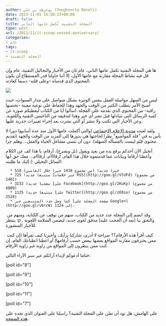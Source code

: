 ```yaml
---
author: يوغرطة بن علي (Youghourta Benali)
date: 2011-11-01 15:50:23+00:00
draft: false
title: المجلة التقنية تُكمل عامها الثاني
type: post
url: /2011/11/it-scoop-second-anniversary/
categories:
- عام
tags:
- it-scoop
- المجلة التقنية
---
```


ها هي المجلة التقنية تكمل عامها الثاني، عام ثان من الأخبار والتحاليل التقنية، عام وإن قل فيه نشاط المجلة مقارنة مع عامها الأول، إلا أننا حاولنا قدر المستطاع أن يكون المحتوى الذي قدمناه –وعلى قلته- دسما كعادته.




![](https://www.it-scoop.com/wp-content/uploads/it-scoop-logo.png)





ليس من السهل مواصلة العمل بنفس الوتيرة بشكل متواصل على مدار السنوات، حيث أصبح الأمر يتطلب الكثير من الوقت والجهد وهذا للحفاظ على نوعية معينة -نحسبها راقية- من المحتوى الذي نقدمه على المجلة. اسألوا أيا من الكتاب ليعطيكم صورة عن كمية الرسائل التي نتبادلها قبل نشر أي خبر وهذا لتدقيقه من الناحيتين التقنية واللغوية، وعن الأخبار التي تكتب ولا تنشر أو التي نشرت بعد إجراء تغييرات جذرية عليها.




ولقد لعبت [مدونة الإعلام الاجتماعي](http://goo.gl/Qkan1) (والتي أكملت عامها الأول منذ عدة أسابيع) دورا لا بأس به في "قلة المواضيع" نظرا لحاجتها هي بدورها إلى المزيد من الوقت والجهد (تقديم محتوى قيّم ليست بالمسألة السهلة). دون أن ننسى مشاغل الحياة والعمل... وهلم جرا.




أتخيل الآن أحدكم يرفع يده من بعيد ويقول (بل ويصرخ)، أرقام، يا هذا كف عن الكلام وأعطنا أرقاما وبيانات عما قدمتموه خلال هذا العام، أرقاااام، أرقااام... معك حق أيها السائل التخيلي :) إليك ما طلبته:






	  * 518 خبرا جديدا (من مجموع 1418 خبرا خلال العامين)
	  * 725 متتبعا جديدا [عبر خلاصات RSS](http://goo.gl/VlUFd) (من مجموع 1401)
	  * 3232 معجبا جديدا [على Facebook](http://goo.gl/2KuKy) (من مجموع 6009)
	  * 1125 متتبعا جديدا [على Twitter](http://goo.gl/zE0io) (من مجموع 2528)
	  * كما وصل عدد المتتبعين عبر [صفحة المجلة على Google+](http://goo.gl/v0rcW) إلى 1124.



 وقد انضم إلى المجلة عدد جديد من الكتاب، منهم من توقف عن الكتابة، ومنهم من ينتظر :p . والتحق بنا (بعد أن ألححت عليه) مدقق لغوي جديد، ليضمن السلامة اللغوية للأخبار المنشورة.




 كيف أقرأ هذه الأرقام؟؟ صراحة لا أدري، شاركنا برأيك، وأخبرنا كيف تقرأها (إن كنت ممن يحترفون مقارنة المواقع بعضها ببعض حسب أرقامها) أو اعطنا انطباعك العام، إن كنت ممن ينظرون إلى المواقع من زاوية غير زاوية الأرقام.




ختاما أدعوكم لإبداء آرائكم عبر سبر الآراء التالي:




<!-- more -->




[poll id="8"]




[poll id="9"]




[poll id="10"]




[poll id="11"]




[poll id="7"]




على الهامش: هل تود أن تعلن على المجلة التقنية؟ راسلنا على العنوان الذي تجده على [هذه الصفحة](http://goo.gl/2CCK0).
